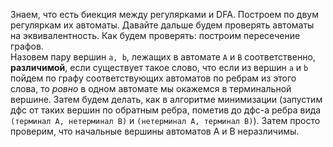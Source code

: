 Знаем, что есть биекция между регулярками и DFA. Построем по двум регуляркам их автоматы. Давайте дальше будем проверять автоматы на эквивалентность. Как будем проверять: построим пересечение графов.   
Назовем пару вершин `a, b`, лежащих в автомате `A` и `B` соответственно, **различимой**, если существует такое слово, что если из вершин `a` и `b` пойдем по графу соответствующих автоматов по ребрам из этого слова, то _ровно_ в одном автомате мы окажемся в терминальной вершине. Затем будем делать, как в алгоритме минимизации (запустим дфс от таких вершин по обратным ребра, пометив до дфс-а ребра вида ```(терминал А, нетерминал B)``` и ```(нетерминал А, терминал B)```). Затем просто проверим, что начальные вершины автоматов A и B неразличимы.
